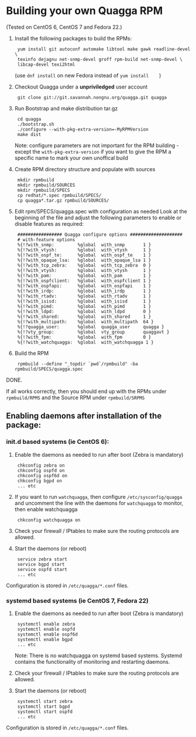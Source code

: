 Building your own Quagga RPM
============================
(Tested on CentOS 6, CentOS 7 and Fedora 22.)

1. Install the following packages to build the RPMs:

		yum install git autoconf automake libtool make gawk readline-devel \
		texinfo dejagnu net-snmp-devel groff rpm-build net-snmp-devel \
		libcap-devel texi2html

	(use `dnf install` on new Fedora instead of `yum install	`)
	
2. Checkout Quagga under a **unpriviledged** user account

		git clone git://git.savannah.nongnu.org/quagga.git quagga

3. Run Bootstrap and make distribution tar.gz

		cd quagga
		./bootstrap.sh
		./configure --with-pkg-extra-version=-MyRPMVersion
		make dist
			
	Note: configure parameters are not important for the RPM building - except the
	`with-pkg-extra-version` if you want to give the RPM a specific name to
	mark your own unoffical build

4. Create RPM directory structure and populate with sources

		mkdir rpmbuild
		mkdir rpmbuild/SOURCES
		mkdir rpmbuild/SPECS
		cp redhat/*.spec rpmbuild/SPECS/
		cp quagga*.tar.gz rpmbuild/SOURCES/

5. Edit rpm/SPECS/quagga.spec with configuration as needed
	Look at the beginning of the file and adjust the following parameters to enable
	or disable features as required:
	
		################# Quagga configure options ####################
		# with-feature options
        %{!?with_snmp:         %global  with_snmp       1 }
        %{!?with_vtysh:        %global  with_vtysh      1 }
        %{!?with_ospf_te:      %global  with_ospf_te    1 }
		%{!?with_opaque_lsa:   %global  with_opaque_lsa 1 }
		%{!?with_tcp_zebra:	   %global  with_tcp_zebra  0 }
		%{!?with_vtysh:        %global  with_vtysh      1 }
		%{!?with_pam:          %global  with_pam        1 }
        %{!?with_ospfclient:   %global  with_ospfclient 1 }
		%{!?with_ospfapi:      %global  with_ospfapi    1 }
		%{!?with_irdp:         %global  with_irdp       1 }
		%{!?with_rtadv:        %global  with_rtadv      1 }
		%{!?with_isisd:        %global  with_isisd      1 }
		%{!?with_pimd:         %global  with_pimd       1 }
		%{!?with_ldpd:         %global  with_ldpd       0 }
		%{!?with_shared:       %global  with_shared     1 }
		%{!?with_multipath:    %global  with_multipath  64 }
		%{!?quagga_user:       %global  quagga_user     quagga }
		%{!?vty_group:         %global  vty_group       quaggavt }
		%{!?with_fpm:          %global  with_fpm        0 }
		%{!?with_watchquagga:  %global  with_watchquagga 1 }

6. Build the RPM

		rpmbuild --define "_topdir `pwd`/rpmbuild" -ba rpmbuild/SPECS/quagga.spec

DONE.

If all works correctly, then you should end up with the RPMs under `rpmbuild/RPMS`
and the Source RPM under `rpmbuild/SRPMS`


Enabling daemons after installation of the package:
---------------------------------------------------

### init.d based systems (ie CentOS 6):

1. Enable the daemons as needed to run after boot (Zebra is mandatory)
	
		chkconfig zebra on
		chkconfig ospfd on
		chkconfig ospf6d on
		chkconfig bgpd on
		... etc

2. If you want to run `watchquagga`, then configure `/etc/sysconfig/quagga` 
   and uncomment the line with the daemons for `watchquagga` to monitor,
   then enable watchquagga

		chkconfig watchquagga on

3. Check your firewall / IPtables to make sure the routing protocols are
allowed.
		
4. Start the daemons (or reboot)

		service zebra start
		service bgpd start
		service ospfd start
		... etc
			
Configuration is stored in `/etc/quagga/*.conf` files.


### systemd based systems (ie CentOS 7, Fedora 22)

1. Enable the daemons as needed to run after boot (Zebra is mandatory)
	
		systemctl enable zebra
		systemctl enable ospfd
		systemctl enable ospf6d
		systemctl enable bgpd
		... etc

	Note: There is no watchquagga on systemd based systems. Systemd contains
	the functionality of monitoring and restarting daemons.

2. Check your firewall / IPtables to make sure the routing protocols are
allowed.
		
3. Start the daemons (or reboot)

		systemctl start zebra
		systemctl start bgpd
		systemctl start ospfd
		... etc
			
Configuration is stored in `/etc/quagga/*.conf` files.

